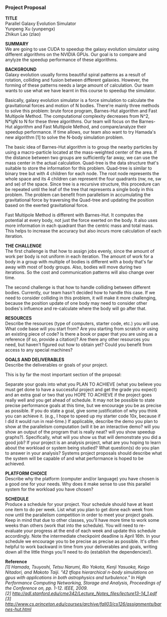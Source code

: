 <!---
## Key Deadlines
- Mon April 10th (11:59pm) -- Project Proposal Due
- Tue April 25th (11:59pm) -- Project Checkpoint Report Due
- Wed May 10th (9:00am) -- Project pages are made available to judges for finalist selection.
- Thurs May 11th (3pm) -- Finalists announced, presentation time sign ups
- Fri May 12th -- Parallelism Competition Day + Project Party / Final Report Due at 11:59pm
-->

### Project Proposal
<!---The purpose of the proposal is two-fold:

Writing your ideas down forces you to organize your thoughts about your project .
It gives 15-418/618 course staff the ability to verify your plans are of the right scope given our expectations (it also gives us the ability to offer suggestions and help).
Please create a web page for your project. Your project page should contain the following sections and content:
-->
**TITLE**  
Parallel Galaxy Evolution Simulator  
Yunpeng Xu (yunpengx)  
Zhikun Lao (zlao)  

<!---Please provide the title of your project, followed by the names of all team members. Teams may include up to two students. There are no exceptions to this rule.
-->  

**SUMMARY**  
We are going to use CUDA to speedup the galaxy evolution simulator using different algorithms on the NVIDIA GPUs. Our goal is to compare and anylyze the speedup performance of these algorithms.

<!---Summarize your project in no more than 2-3 sentences. Describe what you plan to do and what parallel systems you will be working with. Example one-liners include (you should add a bit more detail):

We are going to implement an optimized Smoothed Particle Hydrodynamics fluid solver on the NVIDIA GPUs in the lab.
We are going port the Go runtime to Blacklight.
We are going to create optimized implementations of sparse-matrix multiplication on both GPU and multi-core CPU platforms, and perform a detailed analysis of both systems' performance characteristics.
We are going to back-engineer the unpublished machine specifications of the GPU in the tablet my partner just purchased.
We are going to implement two possible algorithms for a real-time computer vision application on a mobile device and measure their energy consumption in the lab.
-->

**BACKGROUND**  
Galaxy evolution usually forms beautiful spiral patterns as a result of rotation, colliding and fusion between different galaxies. However, the forming of these patterns needs a large amount of calculation. Our team wants to use what we have learnt in this course to speedup the simulator.  

Basically, galaxy evolution simulator is a force simulation to calculate the gravitational forces and motion of N bodies. There're mainly three methods to solve this problem: brute force program, Barnes-Hut algorithm and Fast Multipole Method. The computational complexity decreases from N^2, N*lgN to N for these three algorithms. Our team will focus on the Barnes-Hut algorithm and Fast Multipole Method, and compare/analyze their speedup performance. 
If time allows, our team also want to try Hamada's new algorithm [1] to solve the N-body simulation problem.  

The basic idea of Barnes-Hut algorithm is to group the nearby particles by using a macro-particle located at the mass-weighted center of the area. If the distance between two groups are sufficiently far away, we can use the mass center in the actual calculation. Quad-tree is the data structure that's suitable to store the information for this problem. Quad-tree is similar to binary tree but with 4 children for each node. The root node represents the whole space and its 4 children can represent the four quadrants (nw, ne, sw and se) of the space. Since tree is a recursive structure, this procedure can be repeated until the leaf of the tree that represents a single body in this problem. The problem can benefit from parallelism in accumulating the gravitational force by traversing the Quad-tree and updating the position based on the exerted gravitational force.  

Fast Multipole Method is different with Barnes-Hut. It computes the potential at every body, not just the force exerted on the body. It also uses more information in each quadrant than the centric mass and total mass. This helps to increase the accuracy but also incurs more calculation of each iteration.

<!---If your project involves accelerating a compute-intensive application, describe the application or piece of the application you are going to implement in more detail. This description need only be a few paragraphs. It might be helpful to include a block diagram or pseudocode of the basic idea. An important detail is what aspects of the problem might benefit from parallelism? And why?
--->

**THE CHALLENGE**   
The first challenge is that how to assign jobs evenly, since the amount of work per body is not uniform in each iteration. The amount of work for a body in a group with multiple of bodies is different with a body that's far away with most of body groups. Also, bodies will move during two iterations. So the cost and communication patterns will also change over time.  

The second challenge is that how to handle colliding between different bodies. Currently, our team hasn't decided how to handle this case. If we need to consider colliding in this problem, it will make it more challenging, because the position update of one body may need to consider other bodies's influence and re-calculate where the body will go after that.

<!---Describe why the problem is challenging. What aspects of the problem might make it difficult to parallelize? In other words, what to you hope to learn by doing the project?

Describe the workload: what are the dependencies, what are its memory access characteristics? (is there locality? is there a high communication to computation ratio?), is there divergent execution?
Describe constraints: What are the properties of the system that make mapping the workload to it challenging?
-->

**RESOURCES**    
Describe the resources (type of computers, starter code, etc.) you will use. What code base will you start from? Are you starting from scratch or using an existing piece of code? Is there a book or paper that you are using as a reference (if so, provide a citation)? Are there any other resources you need, but haven't figured out how to obtain yet? Could you benefit from access to any special machines?

**GOALS AND DELIVERABLES**   
Describe the deliverables or goals of your project.

This is by far the most important section of the proposal:

Separate your goals into what you PLAN TO ACHIEVE (what you believe you must get done to have a successful project and get the grade you expect) and an extra goal or two that you HOPE TO ACHIEVE if the project goes really well and you get ahead of schedule. It may not be possible to state precise performance goals at this time, but we encourage you be as precise as possible. If you do state a goal, give some justification of why you think you can achieve it. (e.g., I hope to speed up my starter code 10x, because if I did it would run in real-time.)
If applicable, describe the demo you plan to show at the parallelism computation (will it be an interactive demo? will you show an output of the program that is really neat? will you show speedup graphs?). Specifically, what will you show us that will demonstrate you did a good job?
If your project is an analysis project, what are you hoping to learn about the workload or system being studied? What question(s) do you plan to answer in your analysis?
Systems project proposals should describe what the system will be capable of and what performance is hoped to be achieved.

**PLATFORM CHOICE**  
Describe why the platform (computer and/or language) you have chosen is a good one for your needs. Why does it make sense to use this parallel system for the workload you have chosen?

**SCHEDULE**  
Produce a schedule for your project. Your schedule should have at least one item to do per week. List what you plan to get done each week from now until the parallelism competition in order to meet your project goals. Keep in mind that due to other classes, you'll have more time to work some weeks than others (work that into the schedule). You will need to re-evaluate your progress at the end of each week and update this schedule accordingly. Note the intermediate checkpoint deadline is April 16th. In your schedule we encourage you to be precise as precise as possible. It's often helpful to work backward in time from your deliverables and goals, writing down all the little things you'll need to do (establish the dependencies!).

**Reference**  
*[1] Hamada, Tsuyoshi, Tetsu Narumi, Rio Yokota, Kenji Yasuoka, Keigo Nitadori, and Makoto Taiji. "42 tflops hierarchical n-body simulations on gpus with applications in both astrophysics and turbulence." In High Performance Computing Networking, Storage and Analysis, Proceedings of the Conference on, pp. 1-12. IEEE, 2009.*  
*[2] http://adl.stanford.edu/cme342/Lecture_Notes_files/lecture13-14_1.pdf*  
*[3] http://www.cs.princeton.edu/courses/archive/fall03/cs126/assignments/barnes-hut.html*


